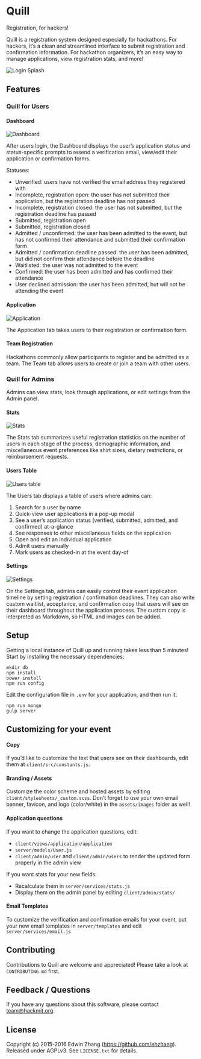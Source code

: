 Quill
======
Registration, for hackers!

Quill is a registration system designed especially for hackathons. For hackers, it’s a clean and streamlined interface to submit registration and confirmation information. For hackathon organizers, it’s an easy way to manage applications, view registration stats, and more!

![Login Splash](./docs/images/screenshots/login.png)

Features
--------
### Quill for Users
#### Dashboard
![Dashboard](./docs/images/screenshots/dashboard.png)

After users login, the Dashboard displays the user’s application status and status-specific prompts to resend a verification email, view/edit their application or confirmation forms.

Statuses:
- Unverified: users have not verified the email address they registered with
- Incomplete, registration open: the user has not submitted their application, but the registration deadline has not passed
- Incomplete, registration closed: the user has not submitted, but the registration deadline has passed
- Submitted, registration open
- Submitted, registration closed
- Admitted / unconfirmed: the user has been admitted to the event, but has not confirmed their attendance and submitted their confirmation form
- Admitted / confirmation deadline passed: the user has been admitted, but did not confirm their attendance before the deadline
- Waitlisted: the user was not admitted to the event
- Confirmed: the user has been admitted and has confirmed their attendance
- User declined admission: the user has been admitted, but will not be attending the event

#### Application
![Application](./docs/images/screenshots/application.png)

The Application tab takes users to their registration or confirmation form. 

#### Team Registration
Hackathons commonly allow participants to register and be admitted as a team. The Team tab allows users to create or join a team with other users.

### Quill for Admins
Admins can view stats, look through applications, or edit settings from the Admin panel.

#### Stats
![Stats](./docs/images/screenshots/stats.png) 

The Stats tab summarizes useful registration statistics on the number of users in each stage of the process, demographic information, and miscellaneous event preferences like shirt sizes, dietary restrictions, or reimbursement requests.

#### Users Table
![Users table](./docs/images/screenshots/admin-users.png)

The Users tab displays a table of users where admins can:
1. Search for a user by name
2. Quick-view user applications in a pop-up modal
3. See a user’s application status (verified, submitted, admitted, and confirmed) at-a-glance
4. See responses to other miscellaneous fields on the application
5. Open and edit an individual application
6. Admit users manually
7.  Mark users as checked-in at the event day-of

#### Settings 
![Settings](./docs/images/screenshots/settings.png)

On the Settings tab, admins can easily control their event application timeline by setting registration / confirmation deadlines. They can also write custom waitlist, acceptance, and confirmation copy that users will see on their dashboard throughout the application process. The custom copy is interpreted as Markdown, so HTML and images can be added.

Setup
------

Getting a local instance of Quill up and running takes less than 5 minutes! Start by installing the necessary dependencies:
```
mkdir db
npm install
bower install
npm run config
```

Edit the configuration file in `.env` for your application, and then run it:
```
npm run mongo
gulp server
```

Customizing for your event
--------------------------
#### Copy
If you’d like to customize the text that users see on their dashboards, edit them at `client/src/constants.js`.

#### Branding / Assets
Customize the color scheme and hosted assets by editing `client/stylesheets/_custom.scss`. Don’t forget to use your own email banner, favicon, and logo (color/white) in the `assets/images` folder as well! 

#### Application questions
If you want to change the application questions, edit:
- `client/views/application/application`
- `server/models/User.js`
- `client/admin/user` and `client/admin/users` to render the updated form properly in the admin view

If you want stats for your new fields:
- Recalculate them in `server/services/stats.js`
- Display them on the admin panel by editing `client/admin/stats/` 

#### Email Templates
To customize the verification and confirmation emails for your event, put your new email templates in `server/templates` and edit `server/services/email.js`

Contributing
------------
Contributions to Quill are welcome and appreciated! Please take a look at `CONTRIBUTING.md` first.

Feedback / Questions
------------------
If you have any questions about this software, please contact team@hackmit.org.

License
-------
Copyright (c) 2015-2016 Edwin Zhang (https://github.com/ehzhang). Released under AGPLv3. See ```LICENSE.txt``` for details.
